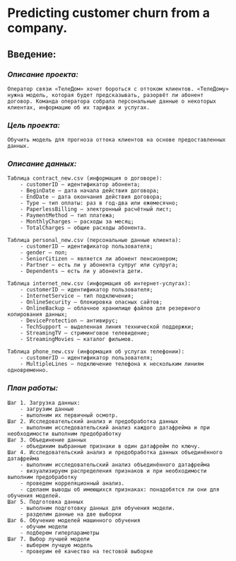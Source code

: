 # Predicting customer сhurn from a company.

## Введение:



### *Описание проекта:*
    Оператор связи «ТелеДом» хочет бороться с оттоком клиентов. «ТелеДому» нужна модель, которая будет предсказывать, разорвёт ли абонент договор. Команда оператора собрала персональные данные о некоторых клиентах, информацию об их тарифах и услугах.
### *Цель проекта:*
    Обучить модель для прогноза оттока клиентов на основе предоставленных данных.
### *Описание данных:*
    Таблица contract_new.csv (информация о договоре):
        - customerID — идентификатор абонента;
        - BeginDate — дата начала действия договора;
        - EndDate — дата окончания действия договора;
        - Type — тип оплаты: раз в год-два или ежемесячно;
        - PaperlessBilling — электронный расчётный лист;
        - PaymentMethod — тип платежа;
        - MonthlyCharges — расходы за месяц;
        - TotalCharges — общие расходы абонента.

    Таблица personal_new.csv (персональные данные клиента):
        - customerID — идентификатор пользователя;
        - gender — пол;
        - SeniorCitizen — является ли абонент пенсионером;
        - Partner — есть ли у абонента супруг или супруга;
        - Dependents — есть ли у абонента дети.

    Таблица internet_new.csv (информация об интернет-услугах):
        - customerID — идентификатор пользователя;
        - InternetService — тип подключения;
        - OnlineSecurity — блокировка опасных сайтов;
        - OnlineBackup — облачное хранилище файлов для резервного копирования данных;
        - DeviceProtection — антивирус;
        - TechSupport — выделенная линия технической поддержки;
        - StreamingTV — стриминговое телевидение;
        - StreamingMovies — каталог фильмов.

    Таблица phone_new.csv (информация об услугах телефонии):
        - customerID — идентификатор пользователя;
        - MultipleLines — подключение телефона к нескольким линиям одновременно.


### *План работы:*
    Шаг 1. Загрузка данных: 
        - загрузим данные 
        - выполним их первичный осмотр.
    Шаг 2. Исследовательский анализ и предобработка данных
        - выполним исследовательский анализ каждого датафрейма и при необходимости выполним предобработку
    Шаг 3. Объединение данных
        - объединим выбранные признаки в один датафрейм по ключу.
    Шаг 4. Исследовательский анализ и предобработка данных объединённого датафрейма
        - выполним исследовательский анализ объединённого датафрейма
        - визуализируем распределения признаков и при необходимости выполним предобработку
        - проведем корреляционный анализ.
        - сделаем выводы об имеющихся признаках: понадобятся ли они для обучения моделей.
    Шаг 5. Подготовка данных
        - выполним подготовку данных для обучения модели. 
        - разделим данные на две выборки
    Шаг 6. Обучение моделей машинного обучения
        - обучим модели
        - подберем гиперпараметры
    Шаг 7. Выбор лучшей модели
        - выберем лучшую модель
        - проверим её качество на тестовой выборке
